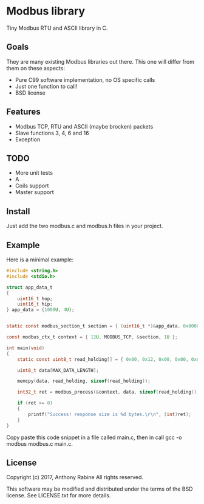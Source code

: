 # Modbus library

Tiny Modbus RTU and ASCII library in C.

## Goals

They are many existing Modbus libraries out there. This one will differ from them on these aspects:

  * Pure C99 software implementation, no OS specific calls
  * Just one function to call!
  * BSD license

## Features

  * Modbus TCP, RTU and ASCII (maybe brocken) packets
  * Slave functions 3, 4, 6 and 16
  * Exception
  
## TODO

  * More unit tests
  * A
  * Coils support
  * Master support

## Install

Just add the two modbus.c and modbus.h files in your project.
  
## Example

Here is a minimal example:

```c
#include <string.h>
#include <stdio.h>

struct app_data_t
{
    uint16_t hop;
    uint16_t hip;
} app_data = {1000U, 4U};


static const modbus_section_t section = { (uint16_t *)&app_data, 0x0000U, SECTION_SIZE(app_data), MDB_READ_WRITE };

const modbus_ctx_t context = { 12U, MODBUS_TCP, &section, 1U };

int main(void)
{
    static const uint8_t read_holding[] = { 0x00, 0x12, 0x00, 0x00, 0x00, 0x06, 0x0C, 0x03, 0x00, 0x00, 0x00, 0x0A };

    uint8_t data[MAX_DATA_LENGTH];

    memcpy(data, read_holding, sizeof(read_holding));

    int32_t ret = modbus_process(&context, data, sizeof(read_holding));

    if (ret >= 0)
    {
        printf("Success! response size is %d bytes.\r\n", (int)ret);
    }
}

```

Copy paste this code snippet in a file called main.c, then in call gcc -o modbus modbus.c main.c.

## License

Copyright (c) 2017, Anthony Rabine
All rights reserved.

This software may be modified and distributed under the terms of the BSD license.
See LICENSE.txt for more details.
 